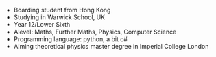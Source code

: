 - Boarding student from Hong Kong
- Studying in Warwick School, UK
- Year 12/Lower Sixth
- Alevel: Maths, Further Maths, Physics, Computer Science
- Programming language: python, a bit c#
- Aiming theoretical physics master degree in Imperial College London
